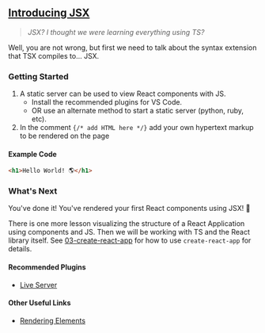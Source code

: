 ## [Introducing JSX](https://reactjs.org/docs/introducing-jsx.html)

> *JSX? I thought we were learning everything using TS?* 

Well, you are not wrong, but first we need to talk about the syntax extension that TSX compiles to... JSX.

### Getting Started
1. A static server can be used to view React components with JS.
    - Install the recommended plugins for VS Code. 
    - OR use an alternate method to start a static server (python, ruby, etc).
2. In the comment `{/* add HTML here */}` add your own hypertext markup to be rendered on the page

#### Example Code
```html
<h1>Hello World! 🌎</h1>
```

### What's Next
You've done it! You've rendered your first React components using JSX! 🎉 

There is one more lesson visualizing the structure of a React Application using components and JS. Then we will be working with TS and the React library itself. See [03-create-react-app](../03-create-react-app/) for how to use `create-react-app` for details.

#### Recommended Plugins 
- [Live Server](https://marketplace.visualstudio.com/items?itemName=ritwickdey.LiveServer)

#### Other Useful Links
- [Rendering Elements](https://reactjs.org/docs/rendering-elements.html)